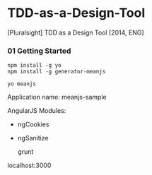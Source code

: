 # TDD-as-a-Design-Tool
[Pluralsight] TDD as a Design Tool [2014, ENG]


### 01 Getting Started

    npm install -g yo
    npm install -g generator-meanjs

    yo meanjs

Application name: meanjs-sample

AngularJS Modules:

* ngCookies
* ngSanitize


    grunt

localhost:3000
